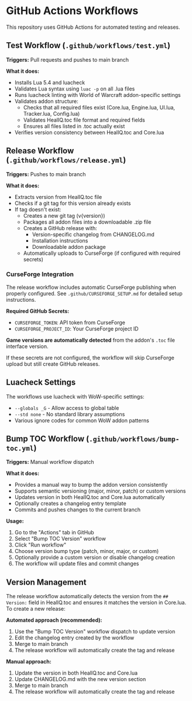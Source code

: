 # GitHub Actions Workflows

This repository uses GitHub Actions for automated testing and releases.

## Test Workflow (`.github/workflows/test.yml`)

**Triggers:** Pull requests and pushes to main branch

**What it does:**
- Installs Lua 5.4 and luacheck
- Validates Lua syntax using `luac -p` on all .lua files
- Runs luacheck linting with World of Warcraft addon-specific settings
- Validates addon structure:
  - Checks that all required files exist (Core.lua, Engine.lua, UI.lua, Tracker.lua, Config.lua)
  - Validates HealIQ.toc file format and required fields
  - Ensures all files listed in .toc actually exist
- Verifies version consistency between HealIQ.toc and Core.lua

## Release Workflow (`.github/workflows/release.yml`)

**Triggers:** Pushes to main branch

**What it does:**
- Extracts version from HealIQ.toc file
- Checks if a git tag for this version already exists
- If tag doesn't exist:
  - Creates a new git tag (v{version})
  - Packages all addon files into a downloadable .zip file
  - Creates a GitHub release with:
    - Version-specific changelog from CHANGELOG.md
    - Installation instructions
    - Downloadable addon package
  - Automatically uploads to CurseForge (if configured with required secrets)

### CurseForge Integration

The release workflow includes automatic CurseForge publishing when properly configured. See `.github/CURSEFORGE_SETUP.md` for detailed setup instructions.

**Required GitHub Secrets:**
- `CURSEFORGE_TOKEN`: API token from CurseForge
- `CURSEFORGE_PROJECT_ID`: Your CurseForge project ID

**Game versions are automatically detected** from the addon's `.toc` file interface version.

If these secrets are not configured, the workflow will skip CurseForge upload but still create GitHub releases.

## Luacheck Settings

The workflows use luacheck with WoW-specific settings:
- `--globals _G` - Allow access to global table
- `--std none` - No standard library assumptions
- Various ignore codes for common WoW addon patterns

## Bump TOC Workflow (`.github/workflows/bump-toc.yml`)

**Triggers:** Manual workflow dispatch

**What it does:**
- Provides a manual way to bump the addon version consistently
- Supports semantic versioning (major, minor, patch) or custom versions
- Updates version in both HealIQ.toc and Core.lua automatically
- Optionally creates a changelog entry template
- Commits and pushes changes to the current branch

**Usage:**
1. Go to the "Actions" tab in GitHub
2. Select "Bump TOC Version" workflow
3. Click "Run workflow"
4. Choose version bump type (patch, minor, major, or custom)
5. Optionally provide a custom version or disable changelog creation
6. The workflow will update files and commit changes

## Version Management

The release workflow automatically detects the version from the `## Version:` field in HealIQ.toc and ensures it matches the version in Core.lua. To create a new release:

**Automated approach (recommended):**
1. Use the "Bump TOC Version" workflow dispatch to update version
2. Edit the changelog entry created by the workflow
3. Merge to main branch
4. The release workflow will automatically create the tag and release

**Manual approach:**
1. Update the version in both HealIQ.toc and Core.lua
2. Update CHANGELOG.md with the new version section
3. Merge to main branch
4. The release workflow will automatically create the tag and release